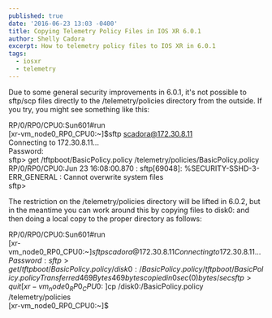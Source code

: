 ```yaml
---
published: true
date: '2016-06-23 13:03 -0400'
title: Copying Telemetry Policy Files in IOS XR 6.0.1
author: Shelly Cadora
excerpt: How to telemetry policy files to IOS XR in 6.0.1
tags:
  - iosxr
  - telemetry
---
```

Due to some general security improvements in 6.0.1, it's not possible to sftp/scp files directly to the /telemetry/policies directory from the outside.  If you try, you might see something like this:  
>  
RP/0/RP0/CPU0:Sun601#run  
[xr-vm_node0_RP0_CPU0:~]$sftp scadora@172.30.8.11  
Connecting to 172.30.8.11...  
Password:  
  sftp> get /tftpboot/BasicPolicy.policy /telemetry/policies/BasicPolicy.policy  
  RP/0/RP0/CPU0:Jun 23 16:08:00.870 : sftp[69048]: %SECURITY-SSHD-3-ERR_GENERAL : Cannot overwrite system files  
  sftp>  
 
The restriction on the /telemetry/policies directory will be lifted in 6.0.2, but in the meantime you can work around this by copying files to disk0: and then doing a local copy to the proper directory as follows:  
>  
RP/0/RP0/CPU0:Sun601#run  
[xr-vm_node0_RP0_CPU0:~]$sftp scadora@172.30.8.11  
Connecting to 172.30.8.11...  
Password:  
sftp> get /tftpboot/BasicPolicy.policy /disk0:/BasicPolicy.policy  
/tftpboot/BasicPolicy.policy  
  Transferred 469 Bytes  
  469 bytes copied in 0 sec (0)bytes/sec  
sftp> quit  
[xr-vm_node0_RP0_CPU0:~]$cp /disk0:/BasicPolicy.policy /telemetry/policies  
[xr-vm_node0_RP0_CPU0:~]$  



